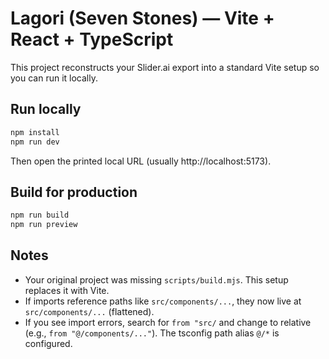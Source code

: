 # Lagori (Seven Stones) — Vite + React + TypeScript

This project reconstructs your Slider.ai export into a standard Vite setup so you can run it locally.

## Run locally

```bash
npm install
npm run dev
```

Then open the printed local URL (usually http://localhost:5173).

## Build for production

```bash
npm run build
npm run preview
```

## Notes

- Your original project was missing `scripts/build.mjs`. This setup replaces it with Vite.
- If imports reference paths like `src/components/...`, they now live at `src/components/...` (flattened).
- If you see import errors, search for `from "src/` and change to relative (e.g., `from "@/components/..."`). The tsconfig path alias `@/*` is configured.
